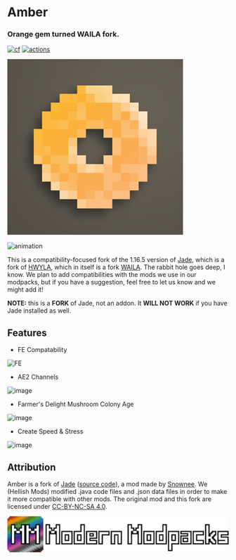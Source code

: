 # Amber
### Orange gem turned WAILA fork.

[![cf](https://cf.way2muchnoise.eu/full_amber-jade_downloads.svg)](https://www.curseforge.com/minecraft/mc-mods/amber-jade)
[![actions](https://github.com/hellish-mods/amber/actions/workflows/deploy.yml/badge.svg)](https://github.com/hellish-mods/amber)

[![logo](https://raw.githubusercontent.com/Hellish-Mods/amber/main/src/main/resources/pack.png)](https://www.curseforge.com/minecraft/mc-mods/amber-jade)

![animation](https://media.forgecdn.net/attachments/546/809/6.gif)

This is a compatibility-focused fork of the 1.16.5 version of [Jade](https://curseforge.com/minecraft/mc-mods/jade), which is a fork of [HWYLA](https://www.curseforge.com/minecraft/mc-mods/hwyla), which in itself is a fork [WAILA](https://legacy.curseforge.com/minecraft/mc-mods/waila). The rabbit hole goes deep, I know. We plan to add compatibilities with the mods we use in our modpacks, but if you have a suggestion, feel free to let us know and we might add it!

**NOTE:** this is a **FORK** of Jade, not an addon. It **WILL NOT WORK** if you have Jade installed as well.

## Features

* FE Compatability

![FE](https://user-images.githubusercontent.com/79367505/232852297-defe2066-90be-4117-a761-2052f9158aea.png)

* AE2 Channels

![image](https://github.com/Hellish-Mods/Amber/assets/79367505/a49bc576-1625-4cf9-ba26-6ed511465f40)

* Farmer's Delight Mushroom Colony Age

![image](https://github.com/Hellish-Mods/Amber/assets/79367505/1e9aaa1d-30b6-45bb-86db-f0dc7412e9ca)

* Create Speed & Stress

![image](https://github.com/Hellish-Mods/Amber/assets/79367505/aa14a3ec-a712-4e12-aea1-7336560fca43)

## Attribution

Amber is a fork of [Jade](https://curseforge.com/minecraft/mc-mods/jade) ([source code](https://github.com/Snownee/Jade)), a mod made by [Snownee](https://legacy.curseforge.com/members/snownee_). We (Hellish Mods) modified .java code files and .json data files in order to make it more compatible with other mods. The original mod and this fork are licensed under [CC-BY-NC-SA 4.0](https://github.com/Snownee/Jade/blob/1.19.4-fabric/LICENSE.md).

[![MMLogo](https://raw.githubusercontent.com/Modern-Modpacks/assets/main/big_logo.png)](https://modernmodpacks.site)
